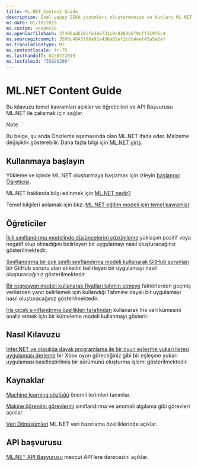 ```yaml
---
title: ML.NET Content Guide
description: Özel yapay ZEKA çözümleri oluşturmanıza ve bunları ML.NET kullanarak .NET uygulamalarınızla tümleştirin öğrenin.
ms.date: 01/18/2019
ms.custom: seodec18
ms.openlocfilehash: 37496adb20cfe38e731c9c8364b6f9cff319f6c4
ms.sourcegitcommit: 3500c4845f96a91a438a02ef2c6b4eef45a5e2af
ms.translationtype: MT
ms.contentlocale: tr-TR
ms.lasthandoff: 02/07/2019
ms.locfileid: "55826290"
---
```

# <a name="mlnet-content-guide"></a>ML.NET Content Guide

Bu kılavuzu temel kavramları açıklar ve öğreticileri ve API Başvurusu ML.NET ile çalışmak için sağlar.

> [!NOTE]
> Bu belge, şu anda Önizleme aşamasında olan ML.NET ifade eder. Malzeme değişiklik gösterebilir. Daha fazla bilgi için [ML.NET giriş](https://www.microsoft.com/net/learn/apps/machine-learning-and-ai/ml-dotnet).

## <a name="get-started"></a>Kullanmaya başlayın

Yükleme ve içinde ML.NET oluşturmaya başlamak için izleyin [başlangıç Öğreticisi](https://www.microsoft.com/net/learn/machinelearning-ai/ml-dotnet-get-started-tutorial).

ML.NET hakkında bilgi edinmek için [ML.NET nedir?](what-is-mldotnet.md)

Temel bilgileri anlamak için bkz: [ML.NET eğitim modeli için temel kavramlar](basic-concepts-model-training-in-mldotnet.md).

## <a name="tutorials"></a>Öğreticiler

[İkili sınıflandırma modelinde düşüncelerini çözümleme](tutorials/sentiment-analysis.md) yaklaşım pozitif veya negatif olup olmadığını belirleyen bir uygulamayı nasıl oluşturacağınız gösterilmektedir.

[Sınıflandırma bir çok sınıflı sınıflandırma modeli kullanarak GitHub sorunları](tutorials/github-issue-classification.md) bir GitHub sorunu alan etiketini belirleyen bir uygulamayı nasıl oluşturacağınız gösterilmektedir.

[Bir regresyon modeli kullanarak fiyatları tahmin etmeye](tutorials/taxi-fare.md) faktörlerden geçmiş verilerden yanıt belirlemek için kullandığı Tahmine dayalı bir uygulamayı nasıl oluşturacağınız gösterilmektedir.

[Iris çiçek sınıflandırma özellikleri tarafından](tutorials/iris-clustering.md) kullanarak Iris veri kümesini analiz etmek için bir kümeleme modeli kullanmayı gösterir. 

## <a name="how-to-guide"></a>Nasıl Kılavuzu

[Infer.NET ve olasılığa dayalı programlama ile bir oyun eşleşme yukarı listesi uygulaması derleme](how-to-guides/matchup-app-infer-net.md) bir Xbox oyun göreceğiniz gibi bir eşleşme yukarı uygulaması basitleştirilmiş bir sürümünü oluşturma işlemi gösterilmektedir.

## <a name="resources"></a>Kaynaklar

[Machine learning sözlüğü](resources/glossary.md) önemli terimleri tanımlar.

[Makine öğrenimi görevlerini](resources/tasks.md) sınıflandırma ve anomali algılama gibi görevleri açıklar. 

[Veri Dönüşümleri](resources/transforms.md) ML.NET veri hazırlama özelliklerinde açıklar.


## <a name="api-reference"></a>API başvurusu

[ML.NET API Başvurusu](https://docs.microsoft.com/dotnet/api/?view=ml-dotnet) mevcut API'lere derecesini açıklar.
